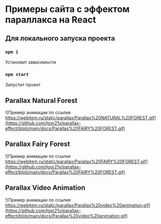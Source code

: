 # Примеры сайта с эффектом параллакса на React

## Для локального запуска проекта

### `npm i`

Установит зависимости

### `npm start`

Запустит проект

## Parallax Natural Forest

![Пример анимации по ссылке https://webitem.ru/static/parallax/Parallax%20NATURAL%20FOREST.gif](https://github.com/Igor21v/parallax-effect/blob/main/docs/Parallax%20FAIRY%20FOREST.gif)

## Parallax Fairy Forest

![Пример анимации по ссылке https://webitem.ru/static/parallax/Parallax%20FAIRY%20FOREST.gif](https://github.com/Igor21v/parallax-effect/blob/main/docs/Parallax%20FAIRY%20FOREST.gif)

## Parallax Video Animation

![Пример анимации по ссылке https://webitem.ru/static/parallax/Parallax%20video%20animation.gif](https://github.com/Igor21v/parallax-effect/blob/main/docs/Parallax%20video%20animation.gif)
